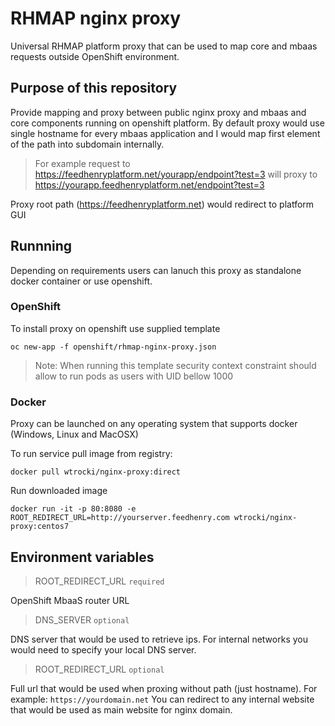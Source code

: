 # RHMAP nginx proxy

Universal RHMAP platform proxy that can be used to map core and 
mbaas requests outside OpenShift environment.

## Purpose of this repository

Provide mapping and proxy between public nginx proxy and
mbaas and core components running on openshift platform.
By default proxy would use single hostname for every mbaas application 
and I would map first element of the path into subdomain internally.

> For example request to https://feedhenryplatform.net/yourapp/endpoint?test=3 will proxy to https://yourapp.feedhenryplatform.net/endpoint?test=3

Proxy root path (https://feedhenryplatform.net) would redirect to platform GUI

## Runnning

Depending on requirements users can lanuch this proxy as standalone docker container or use openshift. 

### OpenShift 

To install proxy on openshift use supplied template

    oc new-app -f openshift/rhmap-nginx-proxy.json

> Note: When running this template security context constraint should allow to run pods as users with UID bellow 1000 

### Docker

Proxy can be launched on any operating system that supports docker (Windows, Linux and MacOSX)

To run service pull image from registry:

    docker pull wtrocki/nginx-proxy:direct

Run downloaded image 

    docker run -it -p 80:8080 -e ROOT_REDIRECT_URL=http://yourserver.feedhenry.com wtrocki/nginx-proxy:centos7


## Environment variables

> ROOT_REDIRECT_URL `required`

OpenShift MbaaS router URL
 
> DNS_SERVER `optional`

DNS server that would be used to retrieve ips. 
For internal networks you would need to specify your local DNS server.
> ROOT_REDIRECT_URL `optional`

Full url that would be used when proxing without path (just hostname). For example: `https://yourdomain.net`
You can redirect to any internal website that would be used as main website for nginx domain.